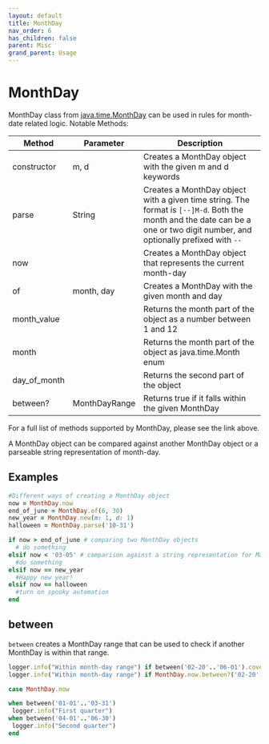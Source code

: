 ```yaml
---
layout: default
title: MonthDay
nav_order: 6
has_children: false
parent: Misc
grand_parent: Usage
---
```


# MonthDay

MonthDay class from [java.time.MonthDay](https://docs.oracle.com/en/java/javase/11/docs/api/java.base/java/time/MonthDay.html) can be used in rules for month-date related logic. Notable Methods:

| Method       | Parameter     | Description                                                                                                                                                                  |
| ------------ | ------------- | ---------------------------------------------------------------------------------------------------------------------------------------------------------------------------- |
| constructor  | m, d          | Creates a MonthDay object with the given m and d keywords                                                                                                                    |
| parse        | String        | Creates a MonthDay object with a given time string. The format is `[--]M-d`. Both the month and the date can be a one or two digit number, and optionally prefixed with `--` |
| now          |               | Creates a MonthDay object that represents the current month-day                                                                                                              |
| of           | month, day    | Creates a MonthDay with the given month and day                                                                                                                              |
| month_value  |               | Returns the month part of the object as a number between 1 and 12                                                                                                            |
| month        |               | Returns the month part of the object as java.time.Month enum                                                                                                                 |
| day_of_month |               | Returns the second part of the object                                                                                                                                        |
| between?     | MonthDayRange | Returns true if it falls within the given MonthDay                                                                                                                           |

For a full list of methods supported by MonthDay, please see the link above.

A MonthDay object can be compared against another MonthDay object or a parseable string representation of month-day.

## Examples

```ruby
#Different ways of creating a MonthDay object
now = MonthDay.now
end_of_june = MonthDay.of(6, 30)
new_year = MonthDay.new(m: 1, d: 1)
halloween = MonthDay.parse('10-31')

if now > end_of_june # comparing two MonthDay objects
  # do something
elsif now < '03-05' # comparison against a string representation for March 5th
  #do something
elsif now == new_year
  #Happy new year!
elsif now == halloween
  #turn on spooky automation
end
```

## between

`between` creates a MonthDay range that can be used to check if another MonthDay is within that range.

```ruby
logger.info("Within month-day range") if between('02-20'..'06-01').cover? MonthDay.now
logger.info("Within month-day range") if MonthDay.now.between?('02-20'..'06-01')

case MonthDay.now

when between('01-01'..'03-31')
 logger.info("First quarter")
when between('04-01'..'06-30')
 logger.info("Second quarter")
end
```
